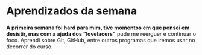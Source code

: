 # Aprendizados da semana

**A primeira semana foi hard para mim, tive momentos em que pensei em desistir, mas com a ajuda dos "lovelacers"** pude me reerguer e continuar o foco. Aprendi sobre Git, GitHub, entre outros programas que iremos usar no decorrer do curso.